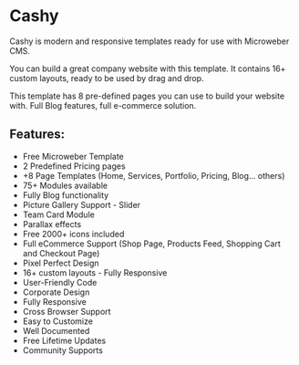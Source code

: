 # Cashy
Cashy is modern and responsive templates ready for use with Microweber CMS.

You can build a great company website with this template. 
It contains 16+ custom layouts, ready to be used by drag and drop. 

This template has 8 pre-defined pages you can use to build your website with. Full Blog features, full e-commerce solution.

## Features:

* Free Microweber Template
* 2 Predefined Pricing pages
* +8 Page Templates (Home, Services, Portfolio, Pricing, Blog... others)
* 75+ Modules available
* Fully Blog functionality
* Picture Gallery Support - Slider 
* Team Card Module 
* Parallax effects
* Free 2000+ icons included
* Full eCommerce Support  (Shop Page, Products Feed, Shopping Cart and Checkout Page)
* Pixel Perfect Design
* 16+ custom layouts - Fully Responsive
* User-Friendly Code
* Corporate Design
* Fully Responsive
* Cross Browser Support
* Easy to Customize
* Well Documented
* Free Lifetime Updates
* Community Supports